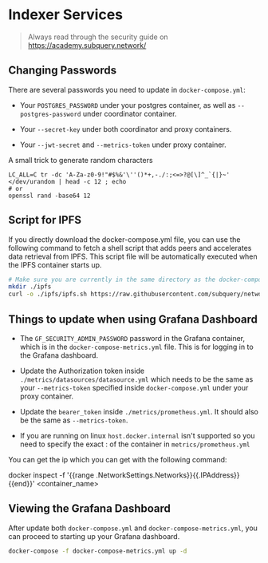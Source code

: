 # Indexer Services

> Always read through the security guide on https://academy.subquery.network/

## Changing Passwords

There are several passwords you need to update in `docker-compose.yml`:

- Your `POSTGRES_PASSWORD` under your postgres container, as well as `--postgres-password` under coordinator container.

- Your `--secret-key` under both coordinator and proxy containers.

- Your `--jwt-secret` and `--metrics-token` under proxy container.

A small trick to generate random characters
```
LC_ALL=C tr -dc 'A-Za-z0-9!"#$%&'\''()*+,-./:;<=>?@[\]^_`{|}~' </dev/urandom | head -c 12 ; echo
# or
openssl rand -base64 12
```

## Script for IPFS

If you directly download the docker-compose.yml file, you can use the following command to fetch a shell script that adds peers and accelerates data retrieval from IPFS. This script file will be automatically executed when the IPFS container starts up.

```bash
# Make sure you are currently in the same directory as the docker-compose.yml file.
mkdir ./ipfs
curl -o ./ipfs/ipfs.sh https://raw.githubusercontent.com/subquery/network-indexer-services/main/deploy/ipfs/ipfs.sh
```

## Things to update when using Grafana Dashboard

- The `GF_SECURITY_ADMIN_PASSWORD` password in the Grafana container, which is in the `docker-compose-metrics.yml` file. 
This is for logging in to the Grafana dashboard.

- Update the Authorization token inside `./metrics/datasources/datasource.yml` which needs to be the same as your `--metrics-token` specified inside `docker-compose.yml` under your proxy container.

- Update the `bearer_token` inside `./metrics/prometheus.yml`. It should also be the same as `--metrics-token`.

- If you are running on linux `host.docker.internal` isn't supported so you need to specify the exact <ip>:<port> of the container in `metrics/prometheus.yml`

You can get the ip which you can get with the following command:

docker inspect -f '{{range .NetworkSettings.Networks}}{{.IPAddress}}{{end}}' <container_name>

## Viewing the Grafana Dashboard

After update both `docker-compose.yml` and `docker-compose-metrics.yml`, you can proceed to starting up your Grafana dashboard. 

```bash
docker-compose -f docker-compose-metrics.yml up -d
